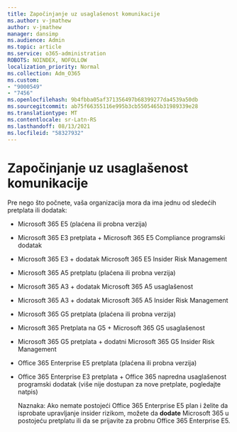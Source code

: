 ```yaml
---
title: Započinjanje uz usaglašenost komunikacije
ms.author: v-jmathew
author: v-jmathew
manager: dansimp
ms.audience: Admin
ms.topic: article
ms.service: o365-administration
ROBOTS: NOINDEX, NOFOLLOW
localization_priority: Normal
ms.collection: Adm_O365
ms.custom:
- "9000549"
- "7456"
ms.openlocfilehash: 9b4fbba05af371356497b68399277da4539a50db
ms.sourcegitcommit: ab75f66355116e995b3cb5505465b31989339e28
ms.translationtype: MT
ms.contentlocale: sr-Latn-RS
ms.lasthandoff: 08/13/2021
ms.locfileid: "58327932"
---
```

# <a name="get-started-with-communication-compliance"></a>Započinjanje uz usaglašenost komunikacije

Pre nego što počnete, vaša organizacija mora da ima jednu od sledećih pretplata ili dodatak:

* Microsoft 365 E5 (plaćena ili probna verzija)
* Microsoft 365 E3 pretplata + Microsoft 365 E5 Compliance programski dodatak
* Microsoft 365 E3 + dodatak Microsoft 365 E5 Insider Risk Management
* Microsoft 365 A5 pretplatu (plaćena ili probna verzija)
* Microsoft 365 A3 + dodatak Microsoft 365 A5 usaglašenost
* Microsoft 365 A3 + dodatak Microsoft 365 A5 Insider Risk Management
* Microsoft 365 G5 pretplata (plaćena ili probna verzija)
* Microsoft 365 Pretplata na G5 + Microsoft 365 G5 usaglašenost
* Microsoft 365 G5 pretplata + dodatni Microsoft 365 G5 Insider Risk Management
* Office 365 Enterprise E5 pretplata (plaćena ili probna verzija)
* Office 365 Enterprise E3 pretplata + Office 365 napredna usaglašenost programski dodatak (više nije dostupan za nove pretplate, pogledajte natpis)

    Naznaka: Ako nemate postojeći Office 365 Enterprise E5 plan i želite da isprobate upravljanje [](https://go.microsoft.com/fwlink/?linkid=2130508) insider rizikom, možete da **dodate** Microsoft 365 u postojeću pretplatu ili da se prijavite za probnu Office 365 Enterprise E5.
